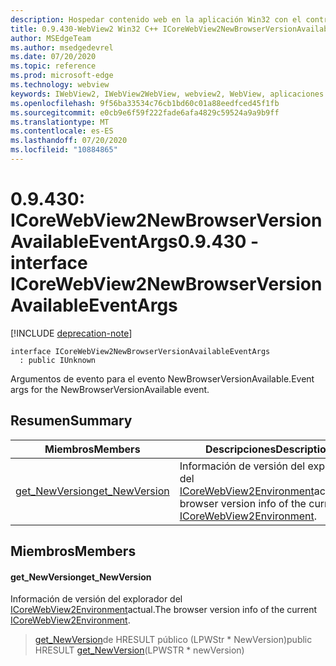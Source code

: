 ```yaml
---
description: Hospedar contenido web en la aplicación Win32 con el control Microsoft Edge WebView2
title: 0.9.430-WebView2 Win32 C++ ICoreWebView2NewBrowserVersionAvailableEventArgs
author: MSEdgeTeam
ms.author: msedgedevrel
ms.date: 07/20/2020
ms.topic: reference
ms.prod: microsoft-edge
ms.technology: webview
keywords: IWebView2, IWebView2WebView, webview2, WebView, aplicaciones Win32, Win32, Edge, ICoreWebView2, ICoreWebView2Host, control de explorador, HTML Edge
ms.openlocfilehash: 9f56ba33534c76cb1bd60c01a88eedfced45f1fb
ms.sourcegitcommit: e0cb9e6f59f222fade6afa4829c59524a9a9b9ff
ms.translationtype: MT
ms.contentlocale: es-ES
ms.lasthandoff: 07/20/2020
ms.locfileid: "10884865"
---
```

# <span data-ttu-id="e631e-104">0.9.430: ICoreWebView2NewBrowserVersionAvailableEventArgs</span><span class="sxs-lookup"><span data-stu-id="e631e-104">0.9.430 - interface ICoreWebView2NewBrowserVersionAvailableEventArgs</span></span> 

[!INCLUDE [deprecation-note](../../includes/deprecation-note.md)]

```
interface ICoreWebView2NewBrowserVersionAvailableEventArgs
  : public IUnknown
```

<span data-ttu-id="e631e-105">Argumentos de evento para el evento NewBrowserVersionAvailable.</span><span class="sxs-lookup"><span data-stu-id="e631e-105">Event args for the NewBrowserVersionAvailable event.</span></span>

## <span data-ttu-id="e631e-106">Resumen</span><span class="sxs-lookup"><span data-stu-id="e631e-106">Summary</span></span>

 <span data-ttu-id="e631e-107">Miembros</span><span class="sxs-lookup"><span data-stu-id="e631e-107">Members</span></span>                        | <span data-ttu-id="e631e-108">Descripciones</span><span class="sxs-lookup"><span data-stu-id="e631e-108">Descriptions</span></span>
--------------------------------|---------------------------------------------
[<span data-ttu-id="e631e-109">get_NewVersion</span><span class="sxs-lookup"><span data-stu-id="e631e-109">get_NewVersion</span></span>](#get_newversion) | <span data-ttu-id="e631e-110">Información de versión del explorador del [ICoreWebView2Environment](ICoreWebView2Environment.md)actual.</span><span class="sxs-lookup"><span data-stu-id="e631e-110">The browser version info of the current [ICoreWebView2Environment](ICoreWebView2Environment.md).</span></span>

## <span data-ttu-id="e631e-111">Miembros</span><span class="sxs-lookup"><span data-stu-id="e631e-111">Members</span></span>

#### <span data-ttu-id="e631e-112">get_NewVersion</span><span class="sxs-lookup"><span data-stu-id="e631e-112">get_NewVersion</span></span> 

<span data-ttu-id="e631e-113">Información de versión del explorador del [ICoreWebView2Environment](ICoreWebView2Environment.md)actual.</span><span class="sxs-lookup"><span data-stu-id="e631e-113">The browser version info of the current [ICoreWebView2Environment](ICoreWebView2Environment.md).</span></span>

> <span data-ttu-id="e631e-114">[get_NewVersion](#get_newversion)de HRESULT público (LPWStr \* NewVersion)</span><span class="sxs-lookup"><span data-stu-id="e631e-114">public HRESULT [get_NewVersion](#get_newversion)(LPWSTR \* newVersion)</span></span>

